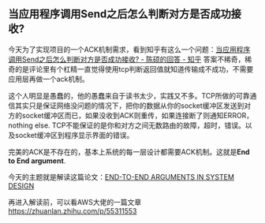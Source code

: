 当应用程序调用Send之后怎么判断对方是否成功接收?
---

今天为了实现项目的一个ACK机制需求，看到知乎有这么一个问题：[当应用程序调用Send之后怎么判断对方是否成功接收? - 陈硕的回答 - 知乎](https://www.zhihu.com/question/25016042/answer/29798924) 答案不稀奇，稀奇的是评论里有个杠精一直觉得使用tcp判断返回值就知道传输成不成功，不需要应用层再做一个ack机制。

这个人明显是愚蠢的，他的愚蠢来自于读书太少，实践又不多。TCP所做的可靠通信其实只是保证网络没问题的情况下，把你的数据从你的socket缓冲区发送到对方的socket缓冲区而已，如果没收到ACK则重传，如果连接断了则通知ERROR，nothing else. TCP不能保证的是你和对方之间无数路由的故障，超时，错误。以及socket缓冲区到程序显示界面的错误。

完美的ACK是不存在的，基本上系统的每一层设计都需要ACK机制。这就是**End to End argument**.

今天的主题就是解读这篇论文：[END-TO-END ARGUMENTS IN SYSTEM DESIGN](https://link.zhihu.com/?target=http%3A//web.mit.edu/Saltzer/www/publications/endtoend/endtoend.pdf)

再进入解读前，可以看AWS大佬的一篇文章 https://zhuanlan.zhihu.com/p/55311553




